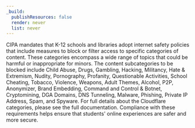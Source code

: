 ```yaml
---
_build:
  publishResources: false
  render: never
  list: never
---
```


CIPA mandates that K-12 schools and libraries adopt internet safety policies that include measures to block or filter access to specific categories of content. These categories encompass a wide range of topics that could be harmful or inappropriate for minors. 
The content subcategories to be blocked include Child Abuse, Drugs, Gambling, Hacking, Militancy, Hate & Extremism, Nudity, Pornography, Profanity, Questionable Activities, School Cheating, Tobacco, Violence, Weapons, Adult Themes, Alcohol, P2P, Anonymizer, Brand Embedding, Command and Control & Botnet, Cryptomining, DGA Domains, DNS Tunneling, Malware, Phishing, Private IP Address, Spam, and Spyware. For full details about the Cloudflare categories, please see the full documentation. Compliance with these requirements helps ensure that students' online experiences are safer and more secure.